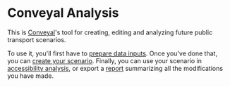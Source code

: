 # Conveyal Analysis

This is [Conveyal](http://conveyal.com)'s tool for creating, editing and analyzing future public transport scenarios.

To use it, you'll first have to [prepare data inputs](prepare-inputs). Once you've done that, you can [create your scenario](edit-scenario).
Finally, you can use your scenario in [accessibility analysis](analysis), or export a [report](report) summarizing all the modifications
you have made.
